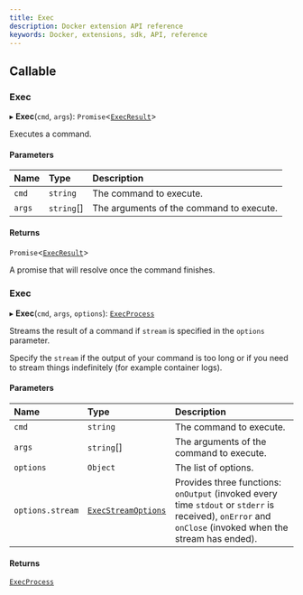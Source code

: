 ```yaml
---
title: Exec
description: Docker extension API reference
keywords: Docker, extensions, sdk, API, reference
---
```


## Callable

### Exec

▸ **Exec**(`cmd`, `args`): `Promise`<[`ExecResult`](ExecResult.md)\>

Executes a command.

#### Parameters

| Name | Type | Description |
| :------ | :------ | :------ |
| `cmd` | `string` | The command to execute. |
| `args` | `string`[] | The arguments of the command to execute. |

#### Returns

`Promise`<[`ExecResult`](ExecResult.md)\>

A promise that will resolve once the command finishes.

### Exec

▸ **Exec**(`cmd`, `args`, `options`): [`ExecProcess`](ExecProcess.md)

Streams the result of a command if `stream` is specified in the `options` parameter.

Specify the `stream` if the output of your command is too long or if you need to stream things indefinitely (for example container logs).

#### Parameters

| Name | Type | Description |
| :------ | :------ | :------ |
| `cmd` | `string` | The command to execute. |
| `args` | `string`[] | The arguments of the command to execute. |
| `options` | `Object` | The list of options. |
| `options.stream` | [`ExecStreamOptions`](ExecStreamOptions.md) | Provides three functions: `onOutput` (invoked every time `stdout` or `stderr` is received), `onError` and `onClose` (invoked when the stream has ended). |

#### Returns

[`ExecProcess`](ExecProcess.md)
